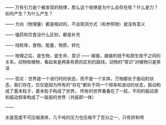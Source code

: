 ——
万有引力是个被发现的规律，那么这个规律是为什么会存在呢？什么是力？如何产生？为什么产生？

——
方向（物理量）都是相对的，不谈观测方式（和参照物）就没有意义

——
嗑药和饮食没什么区别，都是补充

——
线粒体，食物，能量，物质，转化

——
物理之后，是生物，是生命、意识
——
嫁接，嫁接的枝干和原生枝干之间的关系，动物和植物，看起来是两条有质的区别的路线，动物的“常识”对植物只是笑话

——
弦论：世界是一个进行时的状态，而不是一个实体，万物都处于振动的状态，我们存在，仅仅是因为所有的“存在”都处于同一个频率和波动的状态，振动构成了基本粒子，基本粒子构成了世界。
所有的世界重叠在了一起，不同的振动源和振动频率构成了一层层的世界（共振即一体）

——

水是高度不可压缩液体，几千吨的压力也压缩不了百分之一，只有挤和喷